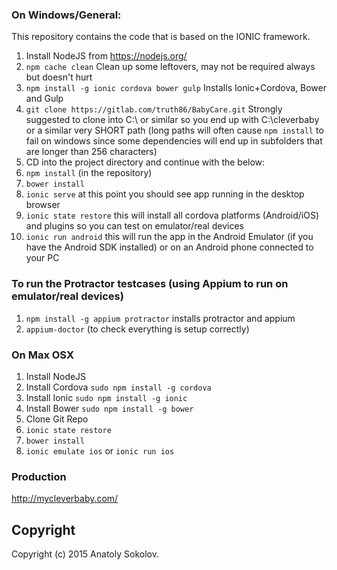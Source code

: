 ### On Windows/General:

This repository contains the code that is based on the IONIC framework.

1.  Install NodeJS from https://nodejs.org/
2.  ```npm cache clean``` Clean up some leftovers, may not be required always but doesn't hurt 
3.  ```npm install -g ionic cordova bower gulp``` Installs Ionic+Cordova, Bower and Gulp
4.  ```git clone https://gitlab.com/truth86/BabyCare.git``` Strongly suggested to clone into C:\ or similar so you end up with C:\cleverbaby or a similar very SHORT path (long paths will often cause ```npm install``` to fail on windows since some dependencies will end up in subfolders that are longer than 256 characters)
5.  CD into the project directory and continue with the below: 
6.  ```npm install``` (in the repository)
7.  ```bower install```
8.  ```ionic serve``` at this point you should see app running in the desktop browser
9.  ```ionic state restore``` this will install all cordova platforms (Android/iOS) and plugins so you can test on emulator/real devices
10.  ```ionic run android``` this will run the app in the Android Emulator (if you have the Android SDK installed) or on an Android phone connected to your PC

### To run the Protractor testcases (using Appium to run on emulator/real devices)
1.  ```npm install -g appium protractor``` installs protractor and appium
2.  ```appium-doctor``` (to check everything is setup correctly)

### On Max OSX

1.  Install NodeJS
2.  Install Cordova ```sudo npm install -g cordova```
3.  Install Ionic ```sudo npm install -g ionic```
4.  Install Bower ```sudo npm install -g bower```
5.  Clone Git Repo
6.  ```ionic state restore```
7.  ```bower install```
8.  ```ionic emulate ios``` or ```ionic run ios```

### Production
http://mycleverbaby.com/

Copyright
---------

Copyright (c) 2015 Anatoly Sokolov.
